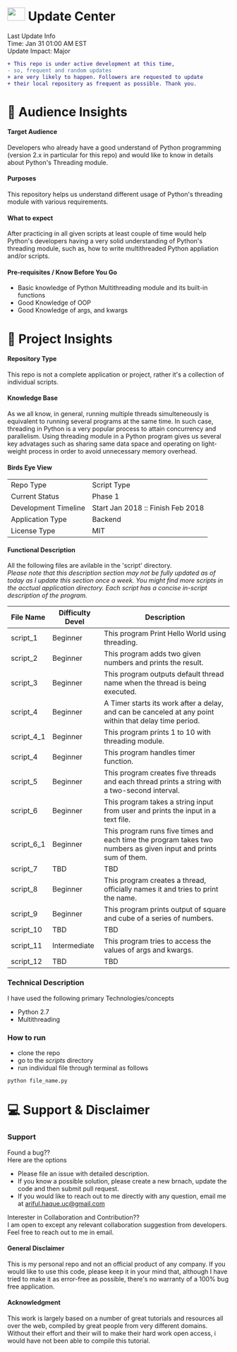 <img src="https://user-images.githubusercontent.com/20999114/35537819-a71d5fc4-0519-11e8-9d1f-489ca7ed6822.gif" height="30" width="40"> Update Center 
====
Last Update Info 
<br />Time: Jan 31 01:00 AM EST
<br />Update Impact: Major

```diff
+ This repo is under active development at this time,
- so, frequent and random updates
+ are very likely to happen. Followers are requested to update 
+ their local repository as frequent as possible. Thank you. 
```



:couple: Audience Insights 
====
#### Target Audience
Developers who already have a good understand of Python programming (version 2.x in particular for this repo) and would like to know in details about Python's Threading module. 

#### Purposes
This repository helps us understand different usage of Python's threading module with various requirements. 

#### What to expect
After practicing in all given scripts at least couple of time would help Python's developers having a very solid understanding of Python's threading module, such as, how to write multithreaded Python appliation and/or scripts. 

#### Pre-requisites / Know Before You Go
  - Basic knowledge of Python Multithreading module and its built-in functions
  - Good Knowledge of OOP
  - Good Knowledge of args, and kwargs


:green_book: Project Insights
===
#### Repository Type
This repo is not a complete application or project, rather it's a collection of individual scripts. 

#### Knowledge Base
As we all know, in general, running multiple threads simulteneously is equivalent to running several programs at the same time. In such case, threading in Python is a very popular process to attain concurrency and parallelism. Using threading module in a Python program gives us several key advatages such as sharing same data space and operating on light-weight process in order to avoid unnecessary memory overhead. 

#### Birds Eye View 
|  |  |
| --- | --- |
| Repo Type | Script Type |
| Current Status | Phase 1 |
| Development Timeline | Start Jan 2018 :: Finish Feb 2018 |
| Application Type | Backend |
| License Type | MIT |


#### Functional Description
All the following files are avilable in the 'script' directory.
<br /> *Please note that this description section may not be fully updated as of today as I update this section once a week. You might find more scripts in the acctual application directory. Each script has a concise in-script description of the program.*

| File Name | Difficulty Devel | Description |
| --- | --- | --- | 
| script_1 | Beginner | This program Print Hello World using threading. |
| script_2 | Beginner | This program adds two given numbers and prints the result. |
| script_3 | Beginner | This program outputs default thread name when the thread is being executed. |
| script_4 | Beginner | A Timer starts its work after a delay, and can be canceled at any point within that delay time period. |
| script_4_1 | Beginner | This program prints 1 to 10 with threading module. |
| script_4 | Beginner | This program handles timer function. |
| script_5 | Beginner | This program creates five threads and each thread prints a string with a two-second interval. |
| script_6 | Beginner | This program takes a string input from user and prints the input in a text file. |
| script_6_1 | Beginner | This program runs five times and each time the program takes two numbers as given input and prints sum of them. |
| script_7 | TBD | TBD |
| script_8 | Beginner | This program creates a thread, officially names it and tries to print the name. |
| script_9 | Beginner | This program prints output of square and cube of a series of numbers. |
| script_10 | TBD | TBD |
| script_11 | Intermediate | This program tries to access the values of args and kwargs. |
| script_12 | TBD | TBD |

### Technical Description
I have used the following primary Technologies/concepts
  - Python 2.7
  - Multithreading

### How to run
  - clone the repo
  - go to the *scripts* directory
  - run individual file through terminal as follows
  ```
  python file_name.py
  ```

:computer: Support & Disclaimer
===
### Support
Found a bug??
<br />Here are the options
  - Please file an issue with detailed description.
  - If you know a possible solution, please create a new brnach, update the code and then submit pull request.
  - If you would  like to reach out to me directly with any question, email me at ariful.haque.uc@gmail.com

Interester in Collaboration and Contribution??
<br /> I am open to except any relevant collaboration suggestion from developers. Feel free to reach out to me in email.

#### General Disclaimer
This is my personal repo and not an official product of any company. If you would like to use this code, please keep it in your mind that, although I have tried to make it as error-free as possible, there's no warranty of a 100% bug free application. 

#### Acknowledgment
This work is largely based on a number of great tutorials and resources all over the web, compiled by great people from very different domains. Without their effort and their will to make their hard work open access, i would have not been able to compile this tutorial. 
